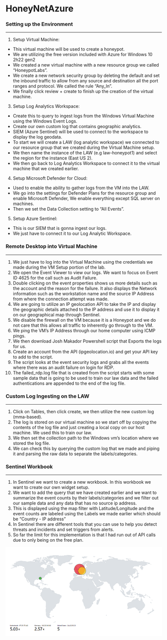 # HoneyNetAzure

### Setting up the Environment
---
1. Setup Virtual Machine:
  - This virtual machine will be used to create a honeypot.
  - We are utilizing the free version included with Azure for Windows 10 2h22 gen2
  - We created a new virtual machine with a new resource group we called “HoneypotLabs”.
  - We create a new network security group by deleting the default and set the inbound traffic to allow from any source and destination all the port ranges and protocol. We called the rule “Any_In”.
  - We finally click review + create to finish up the creation of the virtual machine.
3. Setup Log Analytics Workspace:
  - Create this to query to ingest logs from the Windows Virtual Machine using the Windows Event Logs.
  - Create our own custom log that contains geographic analytics.
  - SIEM (Azure Sentinel) will be used to connect to the workspace to display the log geodata.
  - To start we will create a LAW (log analytic workspace) we connected to our resource group that we created during the Virtual Machine setup.
  - We then name the instance of the LAW (e.g law-honeypot1) and select the region for the instance (East US 2).
  - We then go back to Log Analytics Workspace to connect it to the virtual machine that we created earlier.
4. Setup Microsoft Defender for Cloud:
  - Used to enable the ability to gather logs from the VM into the LAW.
  - We go into the settings for Defender Plans for the resource group and enable Microsoft Defender, We enable everything except SQL server on machines.
  - Then we set the Data Collection setting to “All Events”.
5. Setup Azure Sentinel:
  - This is our SIEM that is gonna ingest our logs.
  - We just have to connect it to our Log Analytic Workspace.

### Remote Desktop into Virtual Machine
---
1. We just have to log into the Virtual Machine using the credentials we made during the VM Setup portion of the lab.
2. We open the Event Viewer to view our logs. We want to focus on Event ID 4625 for the call such as Audit Failure.
3. Double clicking on the event properties shows us more details such as the account and the reason for the failure. It also displays the Network information such as the workstation name and the source IP Address from where the connection attempt was made.
4. We are going to utilize an IP geolocation API to take the IP and display the geographic details attached to the IP address and use it to display it on our geographical map through Sentinel.
5. We disable the firewall on the VM because it is a Honeypot and we do not care that this allows all traffic to inherently go through to the VM.
6. We ping the VM’s IP Address through our home computer using ICMP pings.
7. We then download Josh Makador Powershell script that Exports the logs for us.
8. Create an account from the API (ipgeolocation.io) and get your API key to add to the script.
9. The script looks at the event security logs and grabs all the events where there was an audit failure on login for RDP.
10. The failed_rdp.log file that is created from the script starts with some sample data that is going to be used to train our law data and the failed authentications are appended to the end of the log file.

### Custom Log Ingesting on the LAW
---
1. Click on Tables, then click create, we then utilize the new custom log (mma-based).
2. The log is stored on our virtual machine so we start off by copying the contents of the log file and just creating a local copy on our host machine. We used this to train our law.
3. We then set the collection path to the Windows vm’s location where we stored the log file.
4. We can check this by querying the custom log that we made and piping it and parsing the raw data to separate the labels/categories.

### Sentinel Workbook
---
1. In Sentinel we want to create a new workbook. In this workbook we want to create our own widget setup.
2. We want to add the query that we have created earlier and we want to summarize the event counts by their labels/categories and we filter out our sample data and any data that has no source ip address.
3. This is displayed using the map filter with Latitude/Longitude and the event counts are labeled using the Labels we made earlier which should be “Country - IP address”
4. In Sentinel there are different tools that you can use to help you detect threats and incidents and set triggers from alerts.
5. So far the limit for this implementation is that I had run out of API calls due to only being on the free plan.

![Honeypot Failed RDP map](https://github.com/D-Chamber/HoneyNetAzure/blob/main/SentinelFailedRDPMap.png)
